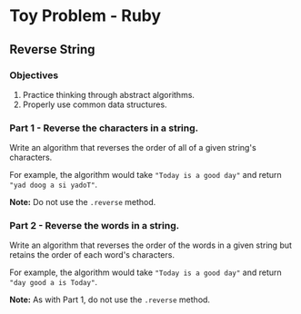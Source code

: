 # Toy Problem - Ruby

## Reverse String

### Objectives

1. Practice thinking through abstract algorithms.
2. Properly use common data structures.

### Part 1 - Reverse the characters in a string.

Write an algorithm that reverses the order of all of a given string's characters.

For example, the algorithm would take `"Today is a good day"` and return `"yad doog a si yadoT"`.

**Note:** Do not use the `.reverse` method.

### Part 2 - Reverse the words in a string.

Write an algorithm that reverses the order of the words in a given string but retains the order of each word's characters.

For example, the algorithm would take `"Today is a good day"` and return `"day good a is Today"`.

**Note:** As with Part 1, do not use the `.reverse` method.
